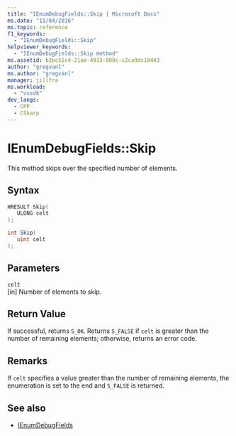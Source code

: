 ```yaml
---
title: "IEnumDebugFields::Skip | Microsoft Docs"
ms.date: "11/04/2016"
ms.topic: reference
f1_keywords:
  - "IEnumDebugFields::Skip"
helpviewer_keywords:
  - "IEnumDebugFields::Skip method"
ms.assetid: b3bc51c4-21ae-4913-800c-c2ca9dc18443
author: "gregvanl"
ms.author: "gregvanl"
manager: jillfra
ms.workload:
  - "vssdk"
dev_langs:
  - CPP
  - CSharp
---
```

# IEnumDebugFields::Skip
This method skips over the specified number of elements.

## Syntax

```cpp
HRESULT Skip(
   ULONG celt
);
```

```csharp
int Skip(
   uint celt
);
```

## Parameters
`celt`\
[in] Number of elements to skip.

## Return Value
 If successful, returns `S_OK`. Returns `S_FALSE` if `celt` is greater than the number of remaining elements; otherwise, returns an error code.

## Remarks
 If `celt` specifies a value greater than the number of remaining elements, the enumeration is set to the end and `S_FALSE` is returned.

## See also
- [IEnumDebugFields](../../../extensibility/debugger/reference/ienumdebugfields.md)